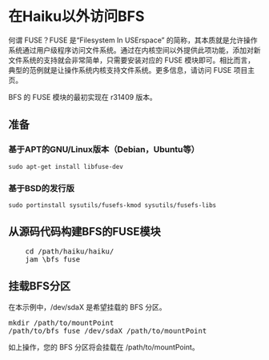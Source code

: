 # 在Haiku以外访问BFS

何谓 FUSE？FUSE 是“Filesystem In USErspace” 的简称，其本质就是允许操作系统通过用户级程序访问文件系统。通过在内核空间以外提供此项功能，添加对新文件系统的支持就会非常简单，只需要安装对应的 FUSE 模块即可。相比而言，典型的范例就是让操作系统内核支持文件系统。更多信息，请访问 FUSE 项目主页。

BFS 的 FUSE 模块的最初实现在 r31409 版本。

## 准备

### 基于APT的GNU/Linux版本（Debian，Ubuntu等）

`sudo apt-get install libfuse-dev`

### 基于BSD的发行版

`sudo portinstall sysutils/fusefs-kmod sysutils/fusefs-libs`

## 从源码代码构建BFS的FUSE模块

<pre>
	cd /path/haiku/haiku/
	jam \<build\>bfs_fuse
</pre>	

## 挂载BFS分区

在本示例中，/dev/sdaX 是希望挂载的 BFS 分区。

<pre>
mkdir /path/to/mountPoint
/path/to/bfs_fuse /dev/sdaX /path/to/mountPoint
</pre>

如上操作，您的 BFS 分区将会挂载在 /path/to/mountPoint。